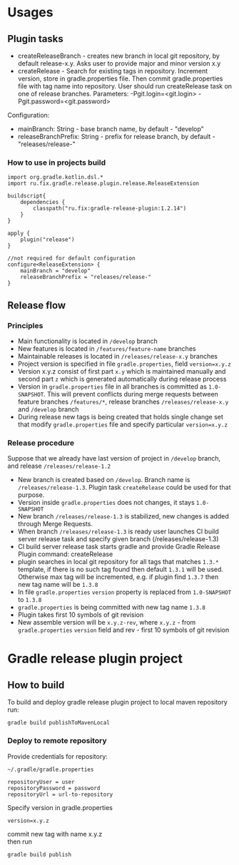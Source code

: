 # Usages

## Plugin tasks

 * createReleaseBranch - creates new branch in local git repository, by default release-x.y. Asks user to provide 
 major and minor version x.y
 * createRelease - Search for existing tags in repository. Increment version, store in gradle.properties file. Then
 commit gradle.properties file with tag name into repository. User should run createRelease task on one of release 
 branches.
 Parameters: -Pgit.login=<git.login> -Pgit.password=<git.password>
    
Configuration:
 * mainBranch: String - base branch name, by default - "develop"
 * releaseBranchPrefix: String - prefix for release branch, by default - "releases/release-"

### How to use in projects build

```
import org.gradle.kotlin.dsl.*
import ru.fix.gradle.release.plugin.release.ReleaseExtension

buildscript{
    dependencies {
        classpath("ru.fix:gradle-release-plugin:1.2.14")
    }
}

apply {
    plugin("release")
}

//not required for default configuration
configure<ReleaseExtension> {
    mainBranch = "develop"
    releaseBranchPrefix = "releases/release-"
}
```

## Release flow
### Principles
- Main functionality is located in `/develop` branch
- New features is located in `/features/feature-name` branches
- Maintainable releases is located in `/releases/release-x.y` branches
- Project version is specified in file `gradle.properties`, field `version=x.y.z`
- Version x.y.z consist of first part `x.y` which is maintained manually and second part `z` which is generated 
automatically during release process
- Version in `gradle.properties` file in all branches is committed as `1.0-SNAPSHOT`. This will prevent conflicts 
during merge requests between feature branches `/features/*`, release branches `/releases/release-x.y` and `/develop` 
branch
- During release new tags is being created that holds single change set that modify `gradle.properties` file and 
specify particular `version=x.y.z`

### Release procedure
Suppose that we already have last version of project in `/develop` branch, and release `/releases/release-1.2`
- New branch is created based on `/develop`. Branch name is `/releases/release-1.3`. Plugin task `createRelease` 
could be used for that purpose.
- Version inside `gradle.properties` does not changes, it stays `1.0-SNAPSHOT`
- New branch `/releases/release-1.3` is stabilized, new changes is added through Merge Requests.
- When branch `/releases/release-1.3` is ready user launches CI build server release task and specify given branch
 (/releases/release-1.3)
- CI build server release task starts gradle and provide Gradle Release Plugin command: createRelease
- plugin searches in local git repository for all tags that matches `1.3.*` template, if there is no such tag found 
then default `1.3.1` will be used. Otherwise max tag will be incremented, e.g. if plugin find `1.3.7` then new tag 
name will be `1.3.8`  
- In file `gradle.properties` `version` property is replaced from `1.0-SNAPSHOT` to `1.3.8`
- `gradle.properties` is being committed with new tag name `1.3.8`
- Plugin takes first 10 symbols of git revision
- New assemble version will be `x.y.z-rev`, where `x.y.z` - from `gradle.properties` `version` field and rev - 
first 10 symbols of git revision


# Gradle release plugin project    
## How to build
To build and deploy gradle release plugin project to local maven repository run:
```
gradle build publishToMavenLocal
```

### Deploy to remote repository
Provide credentials for repository:  
```
~/.gradle/gradle.properties

repositoryUser = user
repositoryPassword = password
repositoryUrl = url-to-repository
```
Specify version in
gradle.properties
```
version=x.y.z
```
commit new tag with name x.y.z  
then run
```
gradle build publish
```

